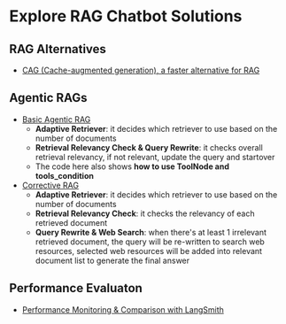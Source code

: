 # Explore RAG Chatbot Solutions
## RAG Alternatives
* [CAG (Cache-augmented generation), a faster alternative for RAG][4]

## Agentic RAGs
* [Basic Agentic RAG][2]
  * <b>Adaptive Retriever</b>: it decides which retriever to use based on the number of documents
  * <b>Retrieval Relevancy Check & Query Rewrite</b>: it checks overall retrieval relevancy, if not relevant, update the query and startover
  * The code here also shows <b>how to use ToolNode and tools_condition</b>
* [Corrective RAG][1]
  * <b>Adaptive Retriever</b>: it decides which retriever to use based on the number of documents
  * <b>Retrieval Relevancy Check</b>: it checks the relevancy of each retrieved document
  * <b>Query Rewrite & Web Search</b>: when there's at least 1 irrelevant retrieved document, the query will be re-written to search web resources, selected web resources will be added into relevant document list to generate the final answer
 
## Performance Evaluaton
* [Performance Monitoring & Comparison with LangSmith][3]

[1]:https://github.com/hanhanwu/Hanhan_LangGraph_Exercise/blob/main/RAG_Chatbot/try_corrective_rag.ipynb
[2]:https://github.com/hanhanwu/Hanhan_LangGraph_Exercise/blob/main/RAG_Chatbot/try_langgraph_agentic_rag.ipynb
[3]:https://github.com/hanhanwu/Hanhan_LangGraph_Exercise/blob/main/RAG_Chatbot/try_langsmith_model_comparison.ipynb
[4]:https://medium.com/@ronantech/cache-augmented-generation-cag-in-llms-a-step-by-step-tutorial-6ac35d415eec
